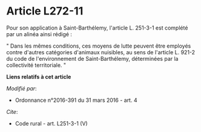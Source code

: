 # Article L272-11

Pour son application à Saint-Barthélemy, l'article L. 251-3-1 est complété par un alinéa ainsi rédigé : 

" Dans les mêmes conditions, ces moyens de lutte peuvent être employés contre d'autres catégories d'animaux nuisibles, au
sens de l'article L. 921-2 du code de l'environnement de Saint-Barthélemy, déterminées par la collectivité territoriale. "

**Liens relatifs à cet article**

_Modifié par_:

  - Ordonnance n°2016-391 du 31 mars 2016 - art. 4

_Cite_:

  - Code rural - art. L251-3-1 (V)
